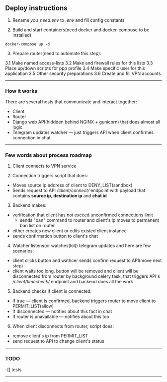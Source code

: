 ## Deploy instructions


1. Rename *you_need.env* to *.env* and fill config constants

2. Build and start containers(need docker and docker-compose to be installed)

```
docker-compose up -d
```

3. Prepare router(need to automate this step):

3.1 Make named access-lists
3.2 Make and firewall rules for this lists
3.3 Place up/down scripts for ppp profile
3.4 Make specific user for this application
3.5 Other security preparations
3.6 Create and fill VPN accounts


---


### How it works


There are several hosts that communicate and interact together:

- Client
- Router
- Django web API(hiddden behind NGINX + gunicorn) that does almost all logic
- Telegram updates watcher — just triggers API when client confirmes connection in chat


---


### Few words about process roadmap


1. Client connects to VPN service

2. Connection triggers script that does:
- Moves source ip address of client to DENY_LIST(sandbox)
- Sends request to API */client/connect/* endpoint with payload that contains **source ip**, **destination ip** and **chat id**

3. Backend makes:
- verification that client has not exceed unconfirmed connections limit
    - sends "ban" command to router and client's ip moves to permanent ban list on router
- either creates new client or edits existed client instance
- sends confirmation button to client's chat

4. Watcher listens(or watches(lol)) telegram updates and here are few scenarios:
- client clicks button and wathcer sends confirm request to API(move next step)
- client waits too long, button will be removed and client will be disconnected from router by background celery task, that triggers API's */client/timecheck/* endpoint and backend does all the work

5. Backend checks if client is connected:
- If true — client is confirmed, backend triggers router to move client to PERMIT_LIST(allow)
- If disconnected — notifies about this fact in chat
- If router is unavailable — notifies about this too

6. When client disconnects from router, script does:
- remove client's ip from PERMIT_LIST
- send request to API to change client's status


---


### TODO

-[] tests


---
